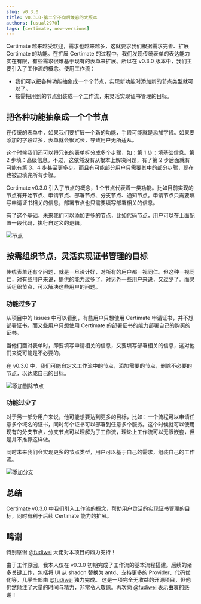 ```yaml
---
slug: v0.3.0
title: v0.3.0-第二个不向后兼容的大版本
authors: [usual2970]
tags: [certimate, new-versions]
---
```


Certimate 越来越受欢迎，需求也越来越多，这就要求我们根据需求完善、扩展 Certimate 的功能。在扩展 Certimate 的过程中，我们发现传统表单的表达能力实在有限，有些需求很难基于现有的表单来扩展。所以在 v0.3.0 版本中，我们主要引入了工作流的概念。使用工作流：

- 我们可以把各种功能抽象成一个个节点，实现新功能时添加新的节点类型就可以了。
- 按需把用到的节点组装成一个工作流，来灵活实现证书管理的目标。

## 把各种功能抽象成一个个节点

在传统的表单中，如果我们要扩展一个新的功能，手段可能就是添加字段。如果要添加的字段过多，表单就会很冗长，导致用户无所适从。

这个时候我们还可以将冗长的表单拆分成多个步骤，如：第 1 步：填基础信息。第 2 步填：高级信息。不过，这依然没有从根本上解决问题，有了第 2 步后面就有可能有第 3、4 步甚至更多步。而且有可能部分用户只需要其中的部分步骤，现在也被迫填完所有步骤。

Certimate v0.3.0 引入了节点的概念，1 个节点代表着一类功能。比如目前实现的节点有开始节点、申请节点、部署节点、分支节点、通知节点。申请节点只需要填写申请证书相关的信息，部署节点也只需要填写部署相关的信息。

有了这个基础，未来我们可以添加更多的节点，比如代码节点，用户可以在上面配置一段代码，执行自定义的逻辑。

![节点](https://i.imgur.com/9oHF7K8.jpeg)

## 按需组织节点，灵活实现证书管理的目标

传统表单还有个问题，就是一旦设计好，对所有的用户都一视同仁。但这种一视同仁，对有些用户来说，提供的能力过多了，对另外一些用户来说，又过少了。而灵活组织节点，可以解决这些用户的问题。

### 功能过多了

从项目中的 Issues 中可以看到，有些用户只想使用 Certimate 申请证书，并不想部署证书。而又些用户只想使用 Certimate 的部署证书的能力部署自己的购买的证书。

当他们面对表单时，即要填写申请相关的信息，又要填写部署相关的信息，这对他们来说可能是不必要的。

在 v0.3.0 中，我们可能自定义工作流中的节点，添加需要的节点，删除不必要的节点，以达成自己的目标。

![添加删除节点](https://i.imgur.com/5bRWKWu.gif)

### 功能过少了

对于另一部分用户来说，他可能想要达到更多的目标，比如：一个流程可以申请任意多个域名的证书，同时每个证书可以部署到任意多个服务。这个时候就可以使用现有的分支节点，分支节点可以理解为子工作流，理论上工作流可以无限嵌套，但是并不推荐这样做。

同时未来我们会实现更多的节点类型，用户可以基于自己的需求，组装自己的工作流。

![添加分支](https://i.imgur.com/Ap29o8m.gif)

## 总结

Certimate v0.3.0 中我们引入工作流的概念，帮助用户灵活的实现证书管理的目标，同时有利于后续 Certimate 能力的扩展。

## 鸣谢

特别感谢 [@fudiwei](https://github.com/fudiwei) 大佬对本项目的鼎力支持！

由于工作原因，我本人仅在 v0.3.0 初期完成了工作流的基本流程搭建。后续的诸多关键工作，包括将 UI 从 shadcn 替换为 antd、支持更多的 Provider、代码优化等，几乎全部由 [@fudiwei](https://github.com/fudiwei) 独力完成。
这是一项完全无收益的开源项目，但他仍然倾注了大量的时间与精力，非常令人敬佩。再次向 [@fudiwei](https://github.com/fudiwei) 表示由衷的感谢！
